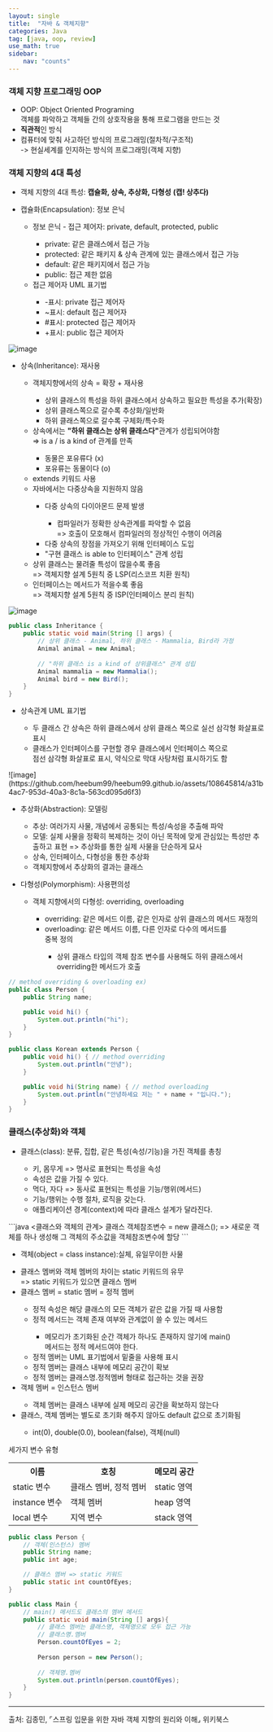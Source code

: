 ```yaml
---
layout: single
title:  "자바 & 객체지향"
categories: Java
tag: [java, oop, review]
use_math: true
sidebar:
    nav: "counts"
---
```


### 객체 지향 프로그래밍 OOP
<ul>
    <li>OOP: Object Oriented Programing<br>객체를 파악하고 객체들 간의 상호작용을 통해 프로그램을 만드는 것</li>
    <li><strong>직관적</strong>인 방식</li>
    <li>컴퓨터에 맞춰 사고하던 방식의 프로그래밍(절차적/구조적) <br>-> 현실세계를 인지하는 방식의 프로그래밍(객체 지향)</li>
</ul>

### 객체 지향의 4대 특성
<ul>
    <li>객체 지향의 4대 특성: <strong>캡슐화, 상속, 추상화, 다형성</strong> <strong>(캡! 상추다)</strong></li>
</ul>

<ul>
    <li>캡슐화(Encapsulation): 정보 은닉</li>
    <ul>
        <li>정보 은닉 - 접근 제어자: private, default, protected, public</li>
        <ul>
            <li>private: 같은 클래스에서 접근 가능</li>
            <li>protected: 같은 패키지 & 상속 관계에 있는 클래스에서 접근 가능</li>
            <li>default: 같은 패키지에서 접근 가능</li>
            <li>public: 접근 제한 없음</li>
        </ul>
        <li>접근 제어자 UML 표기법</li>
        <ul>
            <li>-표시: private 접근 제어자</li>
            <li>~표시: default 접근 제어자</li>
            <li>#표시: protected 접근 제어자</li>
            <li>+표시: public 접근 제어자</li>
        </ul>
    </ul>
</ul>

![image](https://github.com/heebum99/heebum99.github.io/assets/108645814/05c24ebd-aeb9-419b-9be0-612366ddc68a)


<ul>
    <li>상속(Inheritance): 재사용</li>
    <ul>
        <li>객체지향에서의 상속 = 확장 + 재사용</li>
        <ul>
            <li>상위 클래스의 특성을 하위 클래스에서 상속하고 필요한 특성을 추가(확장)</li>
            <li>상위 클래스쪽으로 갈수록 추상화/일반화</li>
            <li>하위 클래스쪽으로 갈수록 구체화/특수화</li>
        </ul>
        <li>상속에서는 <strong>"하위 클래스는 상위 클래스다"</strong>관계가 성립되어야함</li>
         => is a / is a kind of 관계를 만족
        <ul>
            <li>동물은 포유류다 (x)</li>
            <li>포유류는 동물이다 (o)</li>
        </ul>
        <li>extends 키워드 사용 </li>
        <li>자바에서는 다중상속을 지원하지 않음</li>
        <ul>
            <li>다중 상속의 다이아몬드 문제 발생</li>
            <ul>
                <li>컴파일러가 정확한 상속관계를 파악할 수 없음 <br>=> 호출이 모호해서 컴파일러의 정상적인 수행이 어려움</li>    
            </ul>
            <li>다중 상속의 장점을 가져오기 위해 인터페이스 도입</li>
            <li>"구현 클래스 is able to 인터페이스" 관계 성립</li>
        </ul>
        <li>상위 클래스는 물려줄 특성이 많을수록 좋음<br>=> 객체지향 설계 5원칙 중 LSP(리스코프 치환 원칙)</li>
        <li>인터페이스는 메서드가 적을수록 좋음<br>=> 객체지향 설계 5원칙 중 ISP(인터페이스 분리 원칙)</li>
    </ul>
</ul>

![image](https://github.com/heebum99/heebum99.github.io/assets/108645814/8c0125b5-b957-49cf-ae99-5da0eb5dd862)

```java
public class Inheritance {
    public static void main(String [] args) {
        // 상위 클래스 - Animal, 하위 클래스 - Mammalia, Bird라 가정
        Animal animal = new Animal;
        
        // "하위 클래스 is a kind of 상위클래스" 관계 성립
        Animal mammalia = new Mammalia();
        Animal bird = new Bird();
    }
}
```


<ul>
    <li>상속관계 UML 표기법</li>
    <ul>
        <li>두 클래스 간 상속은 하위 클래스에서 상위 클래스 쪽으로 실선 삼각형 화살표로 표시</li>
        <li>클래스가 인터페이스를 구현할 경우 클래스에서 인터페이스 쪽으로 <br>점선 삼각형 화살표로 표시, 약식으로 막대 사탕처럼 표시하기도 함</li>
    </ul>
</ul>
![image](https://github.com/heebum99/heebum99.github.io/assets/108645814/a31b4ac7-953d-40a3-8c1a-563cd095d6f3)




<ul>
    <li>추상화(Abstraction): 모델링</li>
    <ul>
        <li>추상: 여러가지 사물, 개념에서 공통되는 특성/속성을 추출해 파악</li>
        <li>모델: 실제 사물을 정확히 복제하는 것이 아닌 목적에 맞게 관심있는 특성만 추출하고 표현 => 추상화를 통한 실제 사물을 단순하게 묘사</li>
        <li>상속, 인터페이스, 다형성을 통한 추상화</li>
        <li>객체지향에서 추상화의 결과는 클래스</li>
    </ul>
</ul>

<ul>
    <li>다형성(Polymorphism): 사용편의성</li>
    <ul>
        <li>객체 지향에서의 다형성: overriding, overloading</li>
        <ul>
            <li>overriding: 같은 메서드 이름, 같은 인자로 상위 클래스의 메서드 재정의</li>
            <li>overloading: 같은 메서드 이름, 다른 인자로 다수의 메서드를 <br>중복 정의</li>
            <ul>
                <li>상위 클래스 타입의 객체 참조 변수를 사용해도 하위 클래스에서 overriding한 메서드가 호출</li>
            </ul>
        </ul>
    </ul>
</ul>

```java
// method overriding & overloading ex)
public class Person {
    public String name;

    public void hi() {
        System.out.println("hi");
    }
}

public class Korean extends Person {    
    public void hi() { // method overriding
        System.out.println("안녕"); 
    }

    public void hi(String name) { // method overloading
        System.out.println("안녕하세요 저는 " + name + "입니다.");
    }
}
```

### 클래스(추상화)와 객체
<ul>
    <li>클래스(class): 분류, 집합, 같은 특성(속성/기능)을 가진 객체를 총칭</li>
        <ul>
            <li>키, 몸무게 => 명사로 표현되는 특성을 속성</li>
            <li>속성은 값을 가질 수 있다.</li>
            <li>먹다, 자다 => 동사로 표현되는 특성을 기능/행위(메서드)</li>
            <li>기능/행위는 수행 절차, 로직을 갖는다.</li>
            <li>애플리케이션 경계(context)에 따라 클래스 설계가 달라진다.</li>
        </ul>       
</ul>
```java
<클래스와 객체의 관계>
클래스 객체참조변수 = new 클래스();
=> 새로운 객체를 하나 생성해 그 객체의 주소값을 객체참조변수에 할당
```
<ul>
    <li>객체(object = class instance):실체, 유일무이한 사물</li>
    <ul>
    </ul>
    <li>클래스 멤버와 객체 멤버의 차이는 static 키워드의 유무 <br> => static 키워드가 있으면 클래스 멤버</li>
    <li>클래스 멤버 = static 멤버 = 정적 멤버</li>
        <ul>
            <li>정적 속성은 해당 클래스의 모든 객체가 같은 값을 가질 때 사용함</li>
            <li>정적 메서드는 객체 존재 여부와 관계없이 쓸 수 있는 메서드</li>
            <ul>
                <li>메모리가 초기화된 순간 객체가 하나도 존재하지 않기에 main() <br>메서드는 정적 메서드여야 한다.</li>
            </ul>
            <li>정적 멤버는 UML 표기법에서 밑줄을 사용해 표시</li>
            <li>정적 멤버는 클래스 내부에 메모리 공간이 확보</li>
            <li>정적 멤버는 클래스명.정적멤버 형태로 접근하는 것을 권장</li>
        </ul>
    <li>객체 멤버 = 인스턴스 멤버</li>
    <ul>
        <li>객체 멤버는 클래스 내부에 실제 메모리 공간을 확보하지 않는다</li>    
    </ul>
    <li>클래스, 객체 멤버는 별도로 초기화 해주지 않아도 default 값으로 초기화됨</li>
    <ul>
        <li>int(0), double(0.0), boolean(false), 객체(null)</li>
    </ul>
</ul>

<table>
    세가지 변수 유형
    <tr>
        <th>이름</th><th>호칭</th><th>메모리 공간</th>
    </tr>
    <tr>
        <td>static 변수</td><td>클래스 멤버, 정적 멤버</td><td>static 영역</td>
    </tr>
    <tr>
        <td>instance 변수</td><td>객체 멤버</td><td>heap 영역</td>
    </tr>
    <tr>
        <td>local 변수</td><td>지역 변수</td><td>stack 영역</td>
    </tr>
</table>

```java
public class Person {
    // 객체(인스턴스) 멤버
    public String name;
    public int age;

    // 클래스 멤버 => static 키워드
    public static int countOfEyes;
}

public class Main {
    // main() 메서드도 클래스의 멤버 메서드
    public static void main(String [] args){
        // 클래스 멤버는 클래스명, 객체명으로 모두 접근 가능 
        // 클래스명.멤버
        Person.countOfEyes = 2;
        
        Person person = new Person();
        
        // 객체명.멤버        
        System.out.println(person.countOfEyes);
    }
}
```
---
출처: 김종민, ⌜스프링 입문을 위한 자바 객체 지향의 원리와 이해⌟ 위키북스